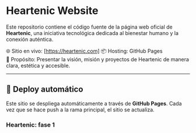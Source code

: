 # Heartenic Website

Este repositorio contiene el código fuente de la página web oficial de **Heartenic**, una iniciativa tecnológica dedicada al bienestar humano y la conexión auténtica.

🌐 Sitio en vivo: [https://heartenic.com]
📦 Hosting: GitHub Pages  
🧠 Propósito: Presentar la visión, misión y proyectos de Heartenic de manera clara, estética y accesible.

---

## 🚀 Deploy automático

Este sitio se despliega automáticamente a través de **GitHub Pages**. Cada vez que se hace push a la rama principal, el sitio se actualiza.

### Heartenic: fase 1
